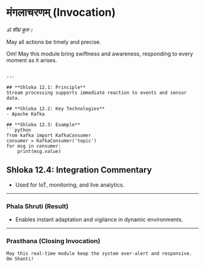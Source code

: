 # मंगलाचरणम् (Invocation)

_ॐ शीघ्रं कुरु।_

May all actions be timely and precise.

Om! May this module bring swiftness and awareness, responding to every moment as it arises.
```

---

## **Shloka 12.1: Principle**
Stream processing supports immediate reaction to events and sensor data.

## **Shloka 12.2: Key Technologies**
- Apache Kafka

## **Shloka 12.3: Example**
```python
from kafka import KafkaConsumer
consumer = KafkaConsumer('topic')
for msg in consumer:
    print(msg.value)
```

## **Shloka 12.4: Integration Commentary**
- Used for IoT, monitoring, and live analytics.

---

### **Phala Shruti (Result)**
- Enables instant adaptation and vigilance in dynamic environments.

---

### **Prasthana (Closing Invocation)**

```text
May this real-time module keep the system ever-alert and responsive. Om Shanti!
```
